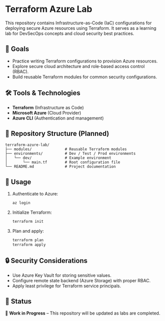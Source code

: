 # Terraform Azure Lab

This repository contains Infrastructure-as-Code (IaC) configurations for deploying secure Azure resources using Terraform. It serves as a learning lab for DevSecOps concepts and cloud security best practices.

## 📌 Goals
- Practice writing Terraform configurations to provision Azure resources.
- Explore secure cloud architecture and role-based access control (RBAC).
- Build reusable Terraform modules for common security configurations.

## 🛠 Tools & Technologies
- **Terraform** (Infrastructure as Code)
- **Microsoft Azure** (Cloud Provider)
- **Azure CLI** (Authentication and management)

## 📂 Repository Structure (Planned)
```
terraform-azure-lab/
├── modules/               # Reusable Terraform modules
├── environments/          # Dev / Test / Prod environments
│   └── dev/               # Example environment
│       └── main.tf        # Root configuration file
└── README.md              # Project documentation
```

## 🚀 Usage
1. Authenticate to Azure:
   ```bash
   az login
   ```
2. Initialize Terraform:
   ```bash
   terraform init
   ```
3. Plan and apply:
   ```bash
   terraform plan
   terraform apply
   ```

## 🔒 Security Considerations
- Use Azure Key Vault for storing sensitive values.
- Configure remote state backend (Azure Storage) with proper RBAC.
- Apply least privilege for Terraform service principals.

## 📅 Status
🚧 **Work in Progress** – This repository will be updated as labs are completed.
